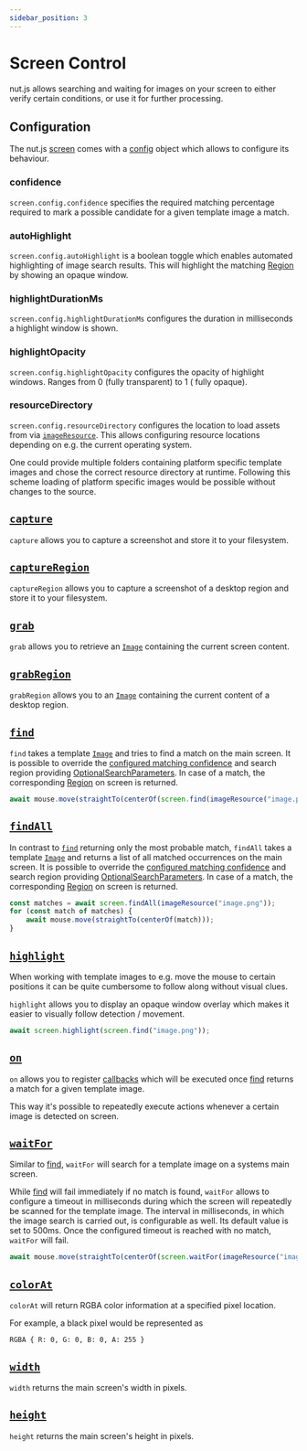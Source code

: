```yaml
---
sidebar_position: 3
---
```


# Screen Control

nut.js allows searching and waiting for images on your screen to either verify certain conditions, or use it for further
processing.

## Configuration

The nut.js [screen](https://nut-tree.github.io/apidoc/classes/screen_class.ScreenClass.html) comes with
a [config](https://nut-tree.github.io/apidoc/classes/screen_class.ScreenClass.html#config) object which allows to configure its behaviour.

### confidence

`screen.config.confidence` specifies the required matching percentage required to mark a possible candidate for a given
template image a match.

### autoHighlight

`screen.config.autoHighlight` is a boolean toggle which enables automated highlighting of image search results. This
will highlight the matching [Region](https://nut-tree.github.io/apidoc/classes/region_class.Region.html) by showing an opaque window.

### highlightDurationMs

`screen.config.highlightDurationMs` configures the duration in milliseconds a highlight window is shown.

### highlightOpacity

`screen.config.highlightOpacity` configures the opacity of highlight windows. Ranges from 0 (fully transparent) to 1 (
fully opaque).

### resourceDirectory

`screen.config.resourceDirectory` configures the location to load assets from
via [`imageResource`](../tutorial-screen/template-images.md#loading-images-from-resource-directory). This allows
configuring resource locations depending on e.g. the current operating system.

One could provide multiple folders containing platform specific template images and chose the correct resource directory
at runtime. Following this scheme loading of platform specific images would be possible without changes to the source.

## [`capture`](https://nut-tree.github.io/apidoc/classes/screen_class.ScreenClass.html#capture)

`capture` allows you to capture a screenshot and store it to your filesystem.

## [`captureRegion`](https://nut-tree.github.io/apidoc/classes/screen_class.ScreenClass.html#captureRegion)

`captureRegion` allows you to capture a screenshot of a desktop region and store it to your filesystem.

## [`grab`](https://nut-tree.github.io/apidoc/classes/screen_class.ScreenClass.html#grab)

`grab` allows you to retrieve an [`Image`](../datatypes/image.md) containing the current screen content.

## [`grabRegion`](https://nut-tree.github.io/apidoc/classes/screen_class.ScreenClass.html#grabRegion)

`grabRegion` allows you to an [`Image`](../datatypes/image.md) containing the current content of a desktop region.

## [`find`](https://nut-tree.github.io/apidoc/classes/screen_class.ScreenClass.html#find)

`find` takes a template [`Image`](../datatypes/image.md) and tries to find a match on the main screen. It is possible to
override the [configured matching confidence](#confidence) and search region
providing [OptionalSearchParameters](https://nut-tree.github.io/apidoc/classes/optionalsearchparameters_class.OptionalSearchParameters.html). In case of a match,
the corresponding [Region](https://nut-tree.github.io/apidoc/classes/region_class.Region.html) on screen is returned.

```js
await mouse.move(straightTo(centerOf(screen.find(imageResource("image.png")))));
```

## [`findAll`](https://nut-tree.github.io/apidoc/classes/screen_class.ScreenClass.html#findAll)

In contrast to [`find`](screen.md) returning only the most probable match, `findAll` takes a
template [`Image`](../datatypes/image.md) and returns a list of all matched occurrences on the main screen. It is
possible to override the [configured matching confidence](#confidence) and search region
providing [OptionalSearchParameters](https://nut-tree.github.io/apidoc/classes/optionalsearchparameters_class.OptionalSearchParameters.html). In case of a match,
the corresponding [Region](https://nut-tree.github.io/apidoc/classes/region_class.Region.html) on screen is returned.

```js
const matches = await screen.findAll(imageResource("image.png"));
for (const match of matches) {
    await mouse.move(straightTo(centerOf(match)));
}
```

## [`highlight`](https://nut-tree.github.io/apidoc/classes/screen_class.ScreenClass.html#highlight)

When working with template images to e.g. move the mouse to certain positions it can be quite cumbersome to follow along
without visual clues.

`highlight` allows you to display an opaque window overlay which makes it easier to visually follow detection /
movement.

```js
await screen.highlight(screen.find("image.png"));
```

## [`on`](https://nut-tree.github.io/apidoc/classes/screen_class.ScreenClass.html#on)

`on` allows you to register [callbacks](https://nut-tree.github.io/apidoc/modules/screen_class.html#FindHookCallback) which will be
executed once [find](https://nut-tree.github.io/apidoc/classes/screen_class.ScreenClass.html#find) returns a match for a given template image.

This way it's possible to repeatedly execute actions whenever a certain image is detected on screen.

## [`waitFor`](https://nut-tree.github.io/apidoc/classes/screen_class.ScreenClass.html#waitFor)

Similar to [find](https://nut-tree.github.io/apidoc/classes/screen_class.ScreenClass.html#find), `waitFor` will search for a template image on a
systems main screen.

While [find](https://nut-tree.github.io/apidoc/classes/screen_class.ScreenClass.html#find) will fail immediately if no match is found, `waitFor`
allows to configure a timeout in milliseconds during which the screen will repeatedly be scanned for the template image.
The interval in milliseconds, in which the image search is carried out, is configurable as well. Its default value is set to 500ms. 
Once the configured timeout is reached with no match, `waitFor` will fail.

```js
await mouse.move(straightTo(centerOf(screen.waitFor(imageResource("image.png"), 3000, 500))));
```

## [`colorAt`](https://nut-tree.github.io/apidoc/classes/screen_class.ScreenClass.html#colorAt)

`colorAt` will return RGBA color information at a specified pixel location.

For example, a black pixel would be represented as

```
RGBA { R: 0, G: 0, B: 0, A: 255 }
```

## [`width`](https://nut-tree.github.io/apidoc/classes/screen_class.ScreenClass.html#width)

`width` returns the main screen's width in pixels.

## [`height`](https://nut-tree.github.io/apidoc/classes/screen_class.ScreenClass.html#height)

`height` returns the main screen's height in pixels.
